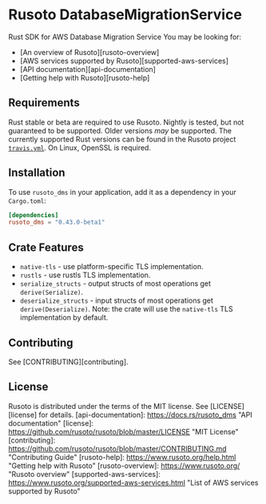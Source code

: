 
# Rusoto DatabaseMigrationService
Rust SDK for AWS Database Migration Service
You may be looking for:
* [An overview of Rusoto][rusoto-overview]
* [AWS services supported by Rusoto][supported-aws-services]
* [API documentation][api-documentation]
* [Getting help with Rusoto][rusoto-help]
## Requirements
Rust stable or beta are required to use Rusoto. Nightly is tested, but not guaranteed to be supported. Older
versions _may_ be supported. The currently supported Rust versions can be found in the Rusoto project
[`travis.yml`](https://github.com/rusoto/rusoto/blob/master/.travis.yml).
On Linux, OpenSSL is required.
## Installation
To use `rusoto_dms` in your application, add it as a dependency in your `Cargo.toml`:
```toml
[dependencies]
rusoto_dms = "0.43.0-beta1"
```
## Crate Features
- `native-tls` - use platform-specific TLS implementation.
- `rustls` - use rustls TLS implementation.
- `serialize_structs` - output structs of most operations get `derive(Serialize)`.
- `deserialize_structs` - input structs of most operations get `derive(Deserialize)`.
Note: the crate will use the `native-tls` TLS implementation by default.
## Contributing
See [CONTRIBUTING][contributing].
## License
Rusoto is distributed under the terms of the MIT license.
See [LICENSE][license] for details.
[api-documentation]: https://docs.rs/rusoto_dms "API documentation"
[license]: https://github.com/rusoto/rusoto/blob/master/LICENSE "MIT License"
[contributing]: https://github.com/rusoto/rusoto/blob/master/CONTRIBUTING.md "Contributing Guide"
[rusoto-help]: https://www.rusoto.org/help.html "Getting help with Rusoto"
[rusoto-overview]: https://www.rusoto.org/ "Rusoto overview"
[supported-aws-services]: https://www.rusoto.org/supported-aws-services.html "List of AWS services supported by Rusoto"
        
